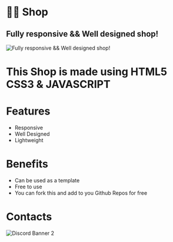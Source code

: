 # 👨‍💻 Shop
## Fully responsive && Well designed shop!
![Fully responsive && Well designed shop!](https://www.pngitem.com/pimgs/m/462-4628886_html-css-js-jquery-ajax-png-download-html5.png)

# This Shop is made using  HTML5 CSS3 & JAVASCRIPT

# Features
* Responsive
* Well Designed
* Lightweight


# Benefits
* Can be used as a template 
* Free to use
* You can fork this and add to you Github Repos for free

# Contacts
![Discord Banner 2](https://discordapp.com/api/guilds/https://discord.gg/yVRYptSR/widget.png?style=banner2)



